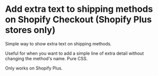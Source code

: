 # Add extra text to shipping methods on Shopify Checkout (Shopify Plus stores only)

Simple way to show extra text on shipping methods. 

Useful for when you want to add a simple line of extra detail without changing the method's name. Pure CSS. 

Only works on Shopify Plus.
